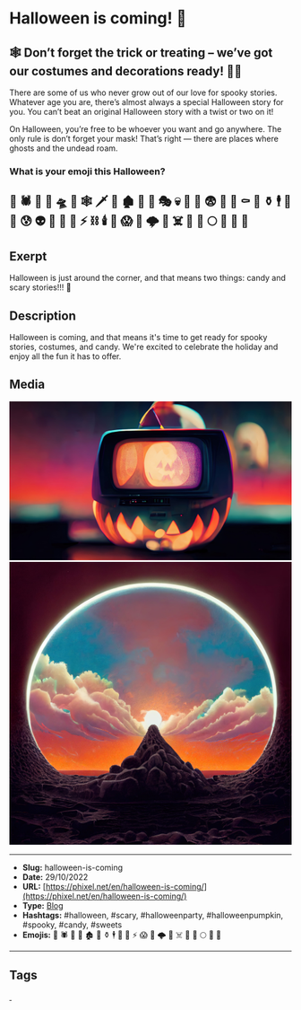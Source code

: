 # Halloween is coming! 🎃
## 🕸️ Don’t forget the trick or treating – we’ve got our costumes and decorations ready! 🧙‍♀️

There are some of us who never grow out of our love for spooky stories. Whatever age you are, there’s almost always a special Halloween story for you. You can’t beat an original Halloween story with a twist or two on it!

On Halloween, you’re free to be whoever you want and go anywhere. The only rule is don’t forget your mask! That’s right — there are places where ghosts and the undead roam.

### What is your emoji this Halloween?

👹 🕷 🎃 🧙‍ 🛸 🌚 🕸 🗡 🧟‍ 🏚 🧚‍ 🦉 🎭 💀 🦇 🍭 😨 🥀 🤖 ⚰️ 🧝‍ ⚱️ 🕴 🍬 🧞‍ 😰 👽 👻 👺 🧛‍ ⚡️ ⛓ 🕯 🧜‍ 😱 👾 🌩 🤡 ☠️ 🔮 🍫 🌕 👿 🦄 🌃
------------
## Exerpt
Halloween is just around the corner, and that means two things: candy and scary stories!!! 🧟
## Description
Halloween is coming, and that means it's time to get ready for spooky stories, costumes, and candy. We're excited to celebrate the holiday and enjoy all the fun it has to offer.
## Media
<img src="media/2c50d484/blog-halloween-is-coming.jpg">
<img src="media/9761c8f5/blog-what-is-your-emoji-this-halloween.jpg">

------------
- **Slug:** halloween-is-coming
- **Date:** 29/10/2022
- **URL:** [https://phixel.net/en/halloween-is-coming/](https://phixel.net/en/halloween-is-coming/)
- **Type:** [Blog](#blog)
- **Hashtags:** #halloween, #scary, #halloweenparty, #halloweenpumpkin, #spooky, #candy, #sweets
- **Emojis:** 👹 🕷 🎃 🧙 🏚 🧚 ⚱️ 🕴 🍬 🧞 ⚡️ 😱 👾 🌩 🤡 ☠️ 🔮 🍫 🌕 👿 🦄

------------
## Tags
[ ](# )
